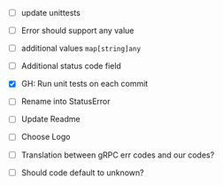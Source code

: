 - [ ] update unittests 
- [ ] Error should support any value
- [ ] additional values `map[string]any`
- [ ] Additional status code field
- [x] GH: Run unit tests on each commit
- [ ] Rename into StatusError
- [ ] Update Readme 
- [ ] Choose Logo 
- [ ] Translation between gRPC err codes and our codes?
- [ ] Should code default to unknown?
  